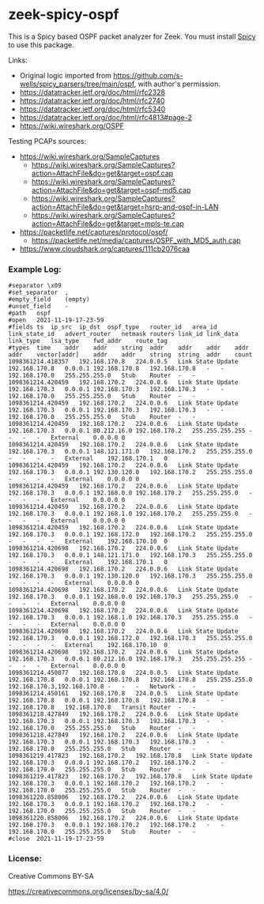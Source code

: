 # zeek-spicy-ospf

This is a Spicy based OSPF packet analyzer for Zeek.  You must install [Spicy](https://docs.zeek.org/projects/spicy/en/latest/)
to use this package.

Links: 
* Original logic imported from https://github.com/s-wells/spicy_parsers/tree/main/ospf, with author's permission. 
* https://datatracker.ietf.org/doc/html/rfc2328
* https://datatracker.ietf.org/doc/html/rfc2740
* https://datatracker.ietf.org/doc/html/rfc5340
* https://datatracker.ietf.org/doc/html/rfc4813#page-2
* https://wiki.wireshark.org/OSPF

Testing PCAPs sources:

* https://wiki.wireshark.org/SampleCaptures
    * https://wiki.wireshark.org/SampleCaptures?action=AttachFile&do=get&target=ospf.cap
    * https://wiki.wireshark.org/SampleCaptures?action=AttachFile&do=get&target=ospf-md5.cap
    * https://wiki.wireshark.org/SampleCaptures?action=AttachFile&do=get&target=hsrp-and-ospf-in-LAN
    * https://wiki.wireshark.org/SampleCaptures?action=AttachFile&do=get&target=mpls-te.cap
* https://packetlife.net/captures/protocol/ospf/
    * https://packetlife.net/media/captures/OSPF_with_MD5_auth.cap
* https://www.cloudshark.org/captures/111cb2076caa

### Example Log:

```
#separator \x09
#set_separator	,
#empty_field	(empty)
#unset_field	-
#path	ospf
#open	2021-11-19-17-23-59
#fields	ts	ip_src	ip_dst	ospf_type	router_id	area_id	link_state_id	advert_router	netmask	routers	link_id	link_data	link_type	lsa_type	fwd_addr	route_tag
#types	time	addr	addr	string	addr	addr	addr	addr	addr	vector[addr]	addr	addr	string	string	addr	count
1098361214.418357	192.168.170.8	224.0.0.5	Link State Update	192.168.170.8	0.0.0.1	192.168.170.8	192.168.170.8	-	-	192.168.170.0	255.255.255.0	Stub	Router	-	-
1098361214.420459	192.168.170.2	224.0.0.6	Link State Update	192.168.170.3	0.0.0.1	192.168.170.3	192.168.170.3	-	-	192.168.170.0	255.255.255.0	Stub	Router	-	-
1098361214.420459	192.168.170.2	224.0.0.6	Link State Update	192.168.170.3	0.0.0.1	192.168.170.3	192.168.170.3	-	-	192.168.170.0	255.255.255.0	Stub	Router	-	-
1098361214.420459	192.168.170.2	224.0.0.6	Link State Update	192.168.170.3	0.0.0.1	80.212.16.0	192.168.170.2	255.255.255.255	-	-	-	-	External	0.0.0.0	0
1098361214.420459	192.168.170.2	224.0.0.6	Link State Update	192.168.170.3	0.0.0.1	148.121.171.0	192.168.170.2	255.255.255.0	-	-	-	-	External	192.168.170.1	0
1098361214.420459	192.168.170.2	224.0.0.6	Link State Update	192.168.170.3	0.0.0.1	192.130.120.0	192.168.170.2	255.255.255.0	-	-	-	-	External	0.0.0.0	0
1098361214.420459	192.168.170.2	224.0.0.6	Link State Update	192.168.170.3	0.0.0.1	192.168.0.0	192.168.170.2	255.255.255.0	-	-	-	-	External	0.0.0.0	0
1098361214.420459	192.168.170.2	224.0.0.6	Link State Update	192.168.170.3	0.0.0.1	192.168.1.0	192.168.170.2	255.255.255.0	-	-	-	-	External	0.0.0.0	0
1098361214.420459	192.168.170.2	224.0.0.6	Link State Update	192.168.170.3	0.0.0.1	192.168.172.0	192.168.170.2	255.255.255.0	-	-	-	-	External	192.168.170.10	0
1098361214.420698	192.168.170.2	224.0.0.6	Link State Update	192.168.170.3	0.0.0.1	148.121.171.0	192.168.170.3	255.255.255.0	-	-	-	-	External	192.168.170.1	0
1098361214.420698	192.168.170.2	224.0.0.6	Link State Update	192.168.170.3	0.0.0.1	192.130.120.0	192.168.170.3	255.255.255.0	-	-	-	-	External	0.0.0.0	0
1098361214.420698	192.168.170.2	224.0.0.6	Link State Update	192.168.170.3	0.0.0.1	192.168.0.0	192.168.170.3	255.255.255.0	-	-	-	-	External	0.0.0.0	0
1098361214.420698	192.168.170.2	224.0.0.6	Link State Update	192.168.170.3	0.0.0.1	192.168.1.0	192.168.170.3	255.255.255.0	-	-	-	-	External	0.0.0.0	0
1098361214.420698	192.168.170.2	224.0.0.6	Link State Update	192.168.170.3	0.0.0.1	192.168.172.0	192.168.170.3	255.255.255.0	-	-	-	-	External	192.168.170.10	0
1098361214.420698	192.168.170.2	224.0.0.6	Link State Update	192.168.170.3	0.0.0.1	80.212.16.0	192.168.170.3	255.255.255.255	-	-	-	-	External	0.0.0.0	0
1098361214.450077	192.168.170.8	224.0.0.5	Link State Update	192.168.170.8	0.0.0.1	192.168.170.8	192.168.170.8	255.255.255.0	192.168.170.3,192.168.170.8	-	-	-	Network	-	-
1098361214.450161	192.168.170.8	224.0.0.5	Link State Update	192.168.170.8	0.0.0.1	192.168.170.8	192.168.170.8	-	-	192.168.170.8	192.168.170.8	Transit	Router	-	-
1098361218.427849	192.168.170.2	224.0.0.6	Link State Update	192.168.170.3	0.0.0.1	192.168.170.3	192.168.170.3	-	-	192.168.170.0	255.255.255.0	Stub	Router	-	-
1098361218.427849	192.168.170.2	224.0.0.6	Link State Update	192.168.170.3	0.0.0.1	192.168.170.3	192.168.170.3	-	-	192.168.170.0	255.255.255.0	Stub	Router	-	-
1098361219.417823	192.168.170.2	192.168.170.8	Link State Update	192.168.170.3	0.0.0.1	192.168.170.2	192.168.170.2	-	-	192.168.170.0	255.255.255.0	Stub	Router	-	-
1098361219.417823	192.168.170.2	192.168.170.8	Link State Update	192.168.170.3	0.0.0.1	192.168.170.2	192.168.170.2	-	-	192.168.170.0	255.255.255.0	Stub	Router	-	-
1098361220.858006	192.168.170.2	224.0.0.6	Link State Update	192.168.170.3	0.0.0.1	192.168.170.2	192.168.170.2	-	-	192.168.170.0	255.255.255.0	Stub	Router	-	-
1098361220.858006	192.168.170.2	224.0.0.6	Link State Update	192.168.170.3	0.0.0.1	192.168.170.2	192.168.170.2	-	-	192.168.170.0	255.255.255.0	Stub	Router	-	-
#close	2021-11-19-17-23-59
```

### License:

Creative Commons BY-SA

https://creativecommons.org/licenses/by-sa/4.0/

